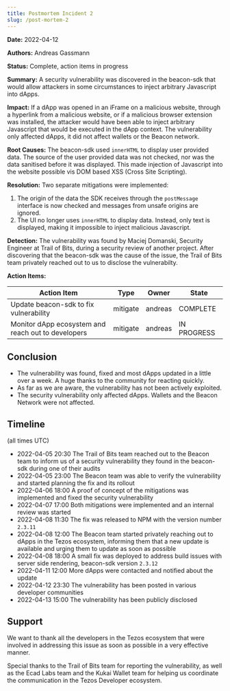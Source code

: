 ```yaml
---
title: Postmortem Incident 2
slug: /post-mortem-2
---
```


**Date:** 2022-04-12

**Authors:** Andreas Gassmann

**Status:** Complete, action items in progress

**Summary:** A security vulnerability was discovered in the beacon-sdk that would allow attackers in some circumstances to inject arbitrary Javascript into dApps.

**Impact:** If a dApp was opened in an iFrame on a malicious website, through a hyperlink from a malicious website, or if a malicious browser extension was installed, the attacker would have been able to inject arbitrary Javascript that would be executed in the dApp context. The vulnerability only affected dApps, it did not affect wallets or the Beacon network.

**Root Causes:** The beacon-sdk used `innerHTML` to display user provided data. The source of the user provided data was not checked, nor was the data sanitised before it was displayed. This made injection of Javascript into the website possible vis DOM based XSS (Cross Site Scripting).

**Resolution:** Two separate mitigations were implemented:

1. The origin of the data the SDK receives through the `postMessage` interface is now checked and messages from unsafe origins are ignored.
2. The UI no longer uses `innerHTML` to display data. Instead, only text is displayed, making it impossible to inject malicious Javascript.

**Detection:** The vulnerability was found by Maciej Domanski, Security Engineer at Trail of Bits, during a security review of another project. After discovering that the beacon-sdk was the cause of the issue, the Trail of Bits team privately reached out to us to disclose the vulnerabilty.

**Action Items:**

| Action Item                                        | Type     | Owner   | State       |
| -------------------------------------------------- | -------- | ------- | ----------- |
| Update beacon-sdk to fix vulnerability             | mitigate | andreas | COMPLETE    |
| Monitor dApp ecosystem and reach out to developers | mitigate | andreas | IN PROGRESS |

## Conclusion

- The vulnerability was found, fixed and most dApps updated in a little over a week. A huge thanks to the community for reacting quickly.
- As far as we are aware, the vulnerability has not been actively exploited.
- The security vulnerability only affected dApps. Wallets and the Beacon Network were not affected.

## Timeline

(all times UTC)

- 2022-04-05 20:30 The Trail of Bits team reached out to the Beacon team to inform us of a security vulnerability they found in the beacon-sdk during one of their audits
- 2022-04-05 23:00 The Beacon team was able to verify the vulnerability and started planning the fix and its rollout
- 2022-04-06 18:00 A proof of concept of the mitigations was implemented and fixed the security vulnerability
- 2022-04-07 17:00 Both mitigations were implemented and an internal review was started
- 2022-04-08 11:30 The fix was released to NPM with the version number `2.3.11`
- 2022-04-08 12:00 The Beacon team started privately reaching out to dApps in the Tezos ecosystem, informing them that a new update is available and urging them to update as soon as possible
- 2022-04-08 18:00 A small fix was deployed to address build issues with server side rendering, beacon-sdk version `2.3.12`
- 2022-04-11 12:00 More dApps were contacted and notified about the update
- 2022-04-12 23:30 The vulnerability has been posted in various developer communities
- 2022-04-13 15:00 The vulnerability has been publicly disclosed

## Support

We want to thank all the developers in the Tezos ecosystem that were involved in addressing this issue as soon as possible in a very effective manner.

Special thanks to the Trail of Bits team for reporting the vulnerability, as well as the Ecad Labs team and the Kukai Wallet team for helping us coordinate the communication in the Tezos Developer ecosystem.
